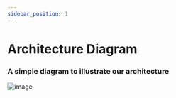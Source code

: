 ```yaml
---
sidebar_position: 1
---
```


# Architecture Diagram

### A simple diagram to illustrate our architecture

![image](@site/static/img/ArquiteturaFInal.jpg)